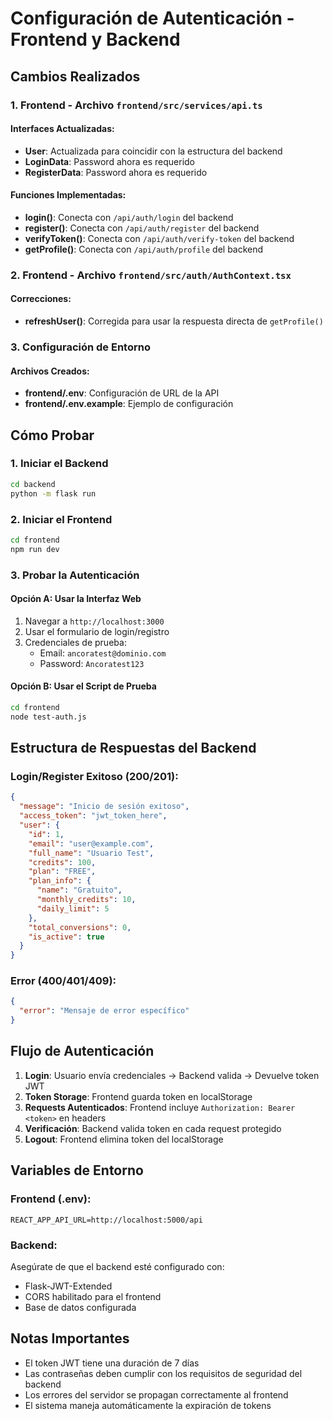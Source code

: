 # Configuración de Autenticación - Frontend y Backend

## Cambios Realizados

### 1. Frontend - Archivo `frontend/src/services/api.ts`

#### Interfaces Actualizadas:
- **User**: Actualizada para coincidir con la estructura del backend
- **LoginData**: Password ahora es requerido
- **RegisterData**: Password ahora es requerido

#### Funciones Implementadas:
- **login()**: Conecta con `/api/auth/login` del backend
- **register()**: Conecta con `/api/auth/register` del backend  
- **verifyToken()**: Conecta con `/api/auth/verify-token` del backend
- **getProfile()**: Conecta con `/api/auth/profile` del backend

### 2. Frontend - Archivo `frontend/src/auth/AuthContext.tsx`

#### Correcciones:
- **refreshUser()**: Corregida para usar la respuesta directa de `getProfile()`

### 3. Configuración de Entorno

#### Archivos Creados:
- **frontend/.env**: Configuración de URL de la API
- **frontend/.env.example**: Ejemplo de configuración

## Cómo Probar

### 1. Iniciar el Backend
```bash
cd backend
python -m flask run
```

### 2. Iniciar el Frontend
```bash
cd frontend
npm run dev
```

### 3. Probar la Autenticación

#### Opción A: Usar la Interfaz Web
1. Navegar a `http://localhost:3000`
2. Usar el formulario de login/registro
3. Credenciales de prueba:
   - Email: `ancoratest@dominio.com`
   - Password: `Ancoratest123`

#### Opción B: Usar el Script de Prueba
```bash
cd frontend
node test-auth.js
```

## Estructura de Respuestas del Backend

### Login/Register Exitoso (200/201):
```json
{
  "message": "Inicio de sesión exitoso",
  "access_token": "jwt_token_here",
  "user": {
    "id": 1,
    "email": "user@example.com",
    "full_name": "Usuario Test",
    "credits": 100,
    "plan": "FREE",
    "plan_info": {
      "name": "Gratuito",
      "monthly_credits": 10,
      "daily_limit": 5
    },
    "total_conversions": 0,
    "is_active": true
  }
}
```

### Error (400/401/409):
```json
{
  "error": "Mensaje de error específico"
}
```

## Flujo de Autenticación

1. **Login**: Usuario envía credenciales → Backend valida → Devuelve token JWT
2. **Token Storage**: Frontend guarda token en localStorage
3. **Requests Autenticados**: Frontend incluye `Authorization: Bearer <token>` en headers
4. **Verificación**: Backend valida token en cada request protegido
5. **Logout**: Frontend elimina token del localStorage

## Variables de Entorno

### Frontend (.env):
```
REACT_APP_API_URL=http://localhost:5000/api
```

### Backend:
Asegúrate de que el backend esté configurado con:
- Flask-JWT-Extended
- CORS habilitado para el frontend
- Base de datos configurada

## Notas Importantes

- El token JWT tiene una duración de 7 días
- Las contraseñas deben cumplir con los requisitos de seguridad del backend
- Los errores del servidor se propagan correctamente al frontend
- El sistema maneja automáticamente la expiración de tokens